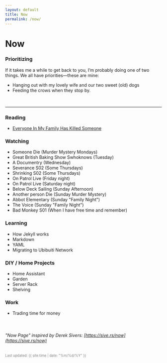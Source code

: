 ```yaml
---
layout: default
title: Now
permalink: /now/
---
```


# Now

### Prioritizing
If it takes me a while to get back to you, I’m probably doing one of two things. We all have priorities—these are mine:
- Hanging out with my lovely wife and our two sweet (old) dogs
- Feeding the crows when they stop by.
<BR>  


___
  



### Reading
- [Everyone In My Family Has Killed Someone](https://www.amazon.com/Everyone-Family-Has-Killed-Someone/dp/0063279037/ref=sr_1_1?sr=8-1)

<div class="half-rule"></div>

### Watching

- Someone Die (Murder Mystery Mondays)
- Great British Baking Show Swhoknows (Tuesday)
- A Documentry (Wednesday)
- Severance S02 (Some Thursdays)
- Shrinking S02 (Some Thursdays)
- On Patrol Live (Friday night)
- On Patrol Live (Saturday night)
- Below Deck Sailing (Sunday Afternoon)
- Another person Die (Sunday Murder Mystery)
- Abbot Elementary (Sunday "Family Night")
- The Voice (Sunday "Family Night")
- Bad Monkey S01 (When I have free time and remember)

### Learning
- How Jekyll works
- Markdown
- YAML
- Migrating to Ubibuiti Network

### DIY / Home Projects

- Home Assistant
- Garden
- Server Rack
- Shelving


### Work
- Trading time for money
<BR><BR><BR>









  
    





###### "Now Page" inspired by Derek Sivers: [https://sive.rs/now](https://sive.rs/now)
<span style="font-size: 0.8em; color: gray;">Last updated: {{ site.time | date: "%m/%d/%Y" }}</span>